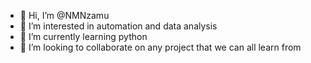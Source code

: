 - 👋 Hi, I’m @NMNzamu
- 👀 I’m interested in automation and data analysis
- 🌱 I’m currently learning python
- 💞️ I’m looking to collaborate on any project that we can all learn from

<!---
NMNzamu/NMNzamu is a ✨ special ✨ repository because its `README.md` (this file) appears on your GitHub profile.
You can click the Preview link to take a look at your changes.
--->
